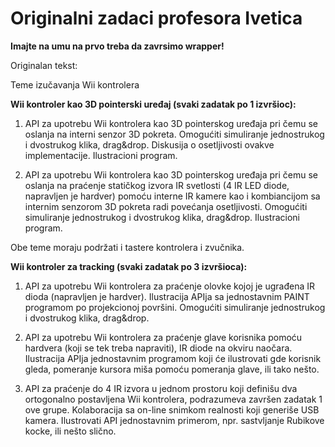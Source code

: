 # Originalni zadaci profesora Ivetica #

**Imajte na umu na prvo treba da zavrsimo wrapper!**

Originalan tekst:

Teme izučavanja Wii kontrolera

**Wii kontroler kao 3D pointerski uređaj (svaki zadatak po 1 izvršioc):**


1. API za upotrebu Wii kontrolera kao 3D pointerskog uređaja pri čemu se oslanja na interni senzor 3D pokreta. Omogućiti simuliranje jednostrukog i dvostrukog klika, drag&drop. Diskusija o osetljivosti ovakve implementacije. Ilustracioni program.


2. API za upotrebu Wii kontrolera kao 3D pointerskog uređaja pri čemu se oslanja na praćenje statičkog izvora IR svetlosti (4 IR LED diode, napravljen je hardver) pomoću interne IR kamere kao i kombiancijom sa internim senzorom 3D pokreta radi povećanja osetljivosti. Omogućiti simuliranje jednostrukog i dvostrukog klika, drag&drop. Ilustracioni program.


Obe teme moraju podržati i tastere kontrolera i zvučnika.


**Wii kontroler za tracking (svaki zadatak po 3 izvršioca):**


1. API za upotrebu Wii kontrolera za praćenje olovke kojoj je ugrađena IR dioda (napravljen je hardver). Ilustracija APIja sa jednostavnim PAINT programom po projekcionoj površini. Omogućiti simuliranje jednostrukog i dvostrukog klika, drag&drop.


2. API za upotrebu Wii kontrolera za praćenje glave korisnika pomoću hardvera (koji se tek treba napraviti), IR diode na okviru naočara. Ilustracija APIja jednostavnim programom koji će ilustrovati gde korisnik gleda, pomeranje kursora miša pomoću pomeranja glave, ili tako nešto.


3. API za praćenje do 4 IR izvora u jednom prostoru koji definišu dva ortogonalno postavljena Wii kontrolera, podrazumeva završen zadatak 1 ove grupe. Kolaboracija sa on-line snimkom realnosti koji generiše USB kamera. Ilustrovati API jednostavnim primerom, npr. sastvljanje Rubikove kocke, ili nešto slično.
